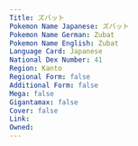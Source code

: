 ```yaml
---
﻿Title: ズバット
Pokemon Name Japanese: ズバット
Pokemon Name German: Zubat
Pokemon Name English: Zubat
Language Card: Japanese
National Dex Number: 41
Region: Kanto
Regional Form: false
Additional Form: false
Mega: false
Gigantamax: false
Cover: false
Link: 
Owned: 
---
```

